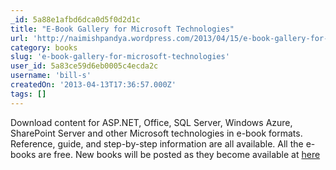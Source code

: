 ```yaml
---
_id: 5a88e1afbd6dca0d5f0d2d1c
title: "E-Book Gallery for Microsoft Technologies"
url: 'http://naimishpandya.wordpress.com/2013/04/15/e-book-gallery-for-microsoft-technologies/?'
category: books
slug: 'e-book-gallery-for-microsoft-technologies'
user_id: 5a83ce59d6eb0005c4ecda2c
username: 'bill-s'
createdOn: '2013-04-13T17:36:57.000Z'
tags: []
---
```


Download content for ASP.NET, Office, SQL Server, Windows Azure, SharePoint Server and other Microsoft technologies in e-book formats. Reference, guide, and step-by-step information are all available. All the e-books are free. New books will be posted as they become available at <a href="http://social.technet.microsoft.com/wiki/contents/articles/11608.e-book-gallery-for-microsoft-technologies.aspx#SP2013Explore" target="_blank">here</a>
